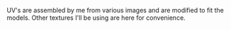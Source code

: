 UV's are assembled by me from various images and are modified to fit the models.
Other textures I'll be using are here for convenience.
